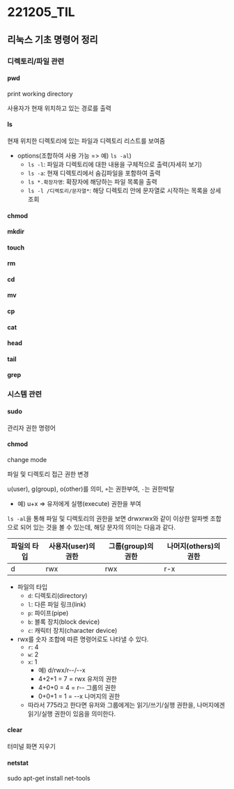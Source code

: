 # 221205_TIL

## 리눅스 기초 명령어 정리

### 디렉토리/파일 관련

#### pwd

print working directory

사용자가 현재 위치하고 있는 경로를 출력



#### ls

현재 위치한 디렉토리에 있는 파일과 디렉토리 리스트를 보여줌

- options(조합하여 사용 가능 => 예) `ls -al`)
  - `ls -l`: 파일과 디렉토리에 대한 내용을 구체적으로 출력(자세히 보기)
  - `ls -a`: 현재 디렉토리에서 숨김파일을 포함하여 출력
  - `ls *.확장자명`: 확장자에 해당하는 파일 목록을 출력
  - `ls -l /디렉토리/문자열*`: 해당 디렉토리 안에 문자열로 시작하는 목록을 상세 조회



#### chmod

#### mkdir

#### touch

#### rm

#### cd

#### mv

#### cp

#### cat

#### head

#### tail

#### grep





### 시스템 관련

#### sudo

관리자 권한 명령어



#### chmod

change mode

파일 및 디렉토리 접근 권한 변경

u(user), g(group), o(other)를 의미, `+`는 권한부여, `-`는 권한박탈

- 예) u+x => 유저에게 실행(execute) 권한을 부여

`ls -al`을 통해 파일 및 디렉토리의 권한을 보면 drwxrwx와 같이 이상한 알파벳 조합으로 되어 있는 것을 볼 수 있는데, 해당 문자의 의미는 다음과 같다.

| 파일의 타입 | 사용자(user)의 권한 | 그룹(group)의 권한 | 나머지(others)의 권한 |
| ----------- | ------------------- | ------------------ | --------------------- |
| d           | rwx                 | rwx                | r-x                   |

- 파일의 타입
  - `d`: 디렉토리(directory)
  - `l`: 다른 파일 링크(link)
  - `p`: 파이프(pipe)
  - `b`: 블록 장치(block device)
  - `c`: 캐릭터 장치(character device)
- rwx를 숫자 조합에 따른 명령어로도 나타낼 수 있다.
  - `r`: 4
  - `w`: 2
  - `x`: 1
    - 예) d/rwx/r--/--x
    - 4+2+1 = 7 = rwx 유저의 권한
    - 4+0+0 = 4 = r-- 그룹의 권한
    - 0+0+1 = 1 = --x 나머지의 권한
  - 따라서 775라고 한다면 유저와 그룹에게는 읽기/쓰기/실행 권한을, 나머지에겐 읽기/실행 권한이 있음을 의미한다.





#### clear

터미널 화면 지우기



#### netstat

sudo apt-get install net-tools